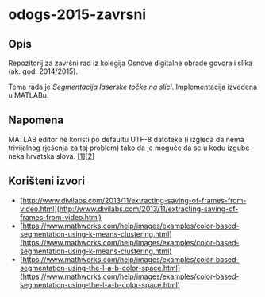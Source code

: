 ﻿# odogs-2015-zavrsni

## Opis

Repozitorij za završni rad iz kolegija Osnove digitalne obrade govora i slika (ak. god. 2014/2015).

Tema rada je *Segmentacija laserske točke na slici*. Implementacija izvedena u MATLABu.

## Napomena

MATLAB editor ne koristi po defaultu UTF-8 datoteke (i izgleda da nema trivijalnog rješenja za taj problem) tako da je moguće da se u kodu izgube neka hrvatska slova. [[1](https://www.mathworks.com/matlabcentral/answers/280988-how-do-i-get-my-matlab-editor-to-read-utf-8-characters-utf-8-characters-in-blank-squares-in-editors#comment_362946)][[2](https://www.mathworks.com/matlabcentral/answers/64841-hello-how-to-convert-a-text-file-into-utf-8-or-utf-16-in-matlab-is-there-any-function-pls-help-me#answer_220409)]

## Korišteni izvori

- [http://www.divilabs.com/2013/11/extracting-saving-of-frames-from-video.html](http://www.divilabs.com/2013/11/extracting-saving-of-frames-from-video.html)
- [https://www.mathworks.com/help/images/examples/color-based-segmentation-using-k-means-clustering.html](https://www.mathworks.com/help/images/examples/color-based-segmentation-using-k-means-clustering.html)
- [https://www.mathworks.com/help/images/examples/color-based-segmentation-using-the-l-a-b-color-space.html](https://www.mathworks.com/help/images/examples/color-based-segmentation-using-the-l-a-b-color-space.html)